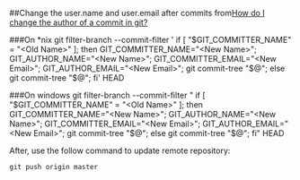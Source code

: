 ##Change the user.name and user.email after commits
 from[How do I change the author of a commit in git?](http://stackoverflow.com/questions/750172/how-do-i-change-the-author-of-a-commit-in-git)

###On *nix
	git filter-branch --commit-filter '
        if [ "$GIT_COMMITTER_NAME" = "<Old Name>" ];
        then
                GIT_COMMITTER_NAME="<New Name>";
                GIT_AUTHOR_NAME="<New Name>";
                GIT_COMMITTER_EMAIL="<New Email>";
                GIT_AUTHOR_EMAIL="<New Email>";
                git commit-tree "$@";
        else
                git commit-tree "$@";
        fi' HEAD

###On windows
	git filter-branch --commit-filter "
        if [ "$GIT_COMMITTER_NAME" = "<Old Name>" ];
        then
                GIT_COMMITTER_NAME="<New Name>";
                GIT_AUTHOR_NAME="<New Name>";
                GIT_COMMITTER_EMAIL="<New Email>";
                GIT_AUTHOR_EMAIL="<New Email>";
                git commit-tree "$@";
        else
                git commit-tree "$@";
        fi" HEAD
        
After, use the follow command to update remote repository:

	git push origin master